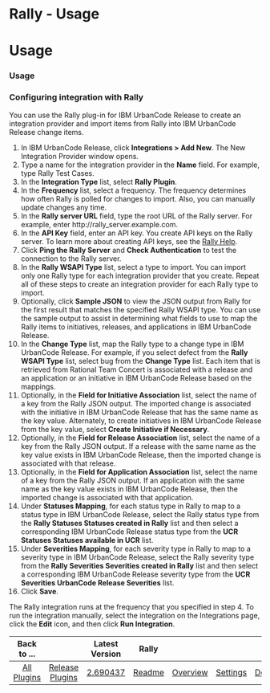 
Rally - Usage
=============

# Usage


### Usage




### Configuring integration with Rally

You can use the Rally plug-in for IBM UrbanCode Release to
create an integration provider and import items from Rally into IBM UrbanCode Release change items.

1. In IBM
UrbanCode Release, click **Integrations > Add New**. The New Integration Provider window opens.
2. Type a name for the
integration provider in the **Name** field. For example, type Rally Test Cases.
3. In the **Integration Type** list,
select **Rally Plugin**.
4. In the **Frequency** list, select a frequency. The frequency determines how often Rally is
polled for changes to import. Also, you can manually update changes any time.
5. In the **Rally server URL** field, type
the root URL of the Rally server. For example, enter http://rally\_server.example.com.
6. In the **API Key** field,
enter an API key. You create API keys on the Rally server. To learn more about creating API keys, see the [Rally
Help](https://help.rallydev.com/ "Rally Help").
7. Click **Ping the Rally Server** and **Check Authentication** to test
the connection to the Rally server.
8. In the **Rally WSAPI Type** list, select a type to import. You can import only
one Rally type for each integration provider that you create. Repeat all of these steps to create an integration
provider for each Rally type to import.
9. Optionally, click **Sample JSON** to view the JSON output from Rally for the
first result that matches the specified Rally WSAPI type. You can use the sample output to assist in determining what
fields to use to map the Rally items to initiatives, releases, and applications in IBM UrbanCode Release.
10. In the
**Change Type** list, map the Rally type to a change type in IBM UrbanCode Release. For example, if you select defect
from the **Rally WSAPI Type** list, select bug from the **Change Type** list. Each item that is retrieved from Rational
Team Concert is associated with a release and an application or an initiative in IBM UrbanCode Release based on the
mappings.
1. Optionally, in the **Field for Initiative Association** list, select the name of a key from the
Rally JSON output. The imported change is associated with the initiative in IBM UrbanCode Release that has the same name
as the key value. Alternately, to create initiatives in IBM UrbanCode Release from the key value, select **Create
Initiative if Necessary**.
2. Optionally, in the **Field for Release Association** list, select the name of a
key from the Rally JSON output. If a release with the same name as the key value exists in IBM UrbanCode Release, then
the imported change is associated with that release.
3. Optionally, in the **Field for Application Association**
list, select the name of a key from the Rally JSON output. If an application with the same name as the key value exists
in IBM UrbanCode Release, then the imported change is associated with that application.
11. Under **Statuses Mapping**,
for each status type in Rally to map to a status type in IBM UrbanCode Release, select the Rally status type from the
**Rally Statuses Statuses created in Rally** list and then select a corresponding IBM UrbanCode Release status type from
the
**UCR Statuses Statuses available in UCR** list.
12. Under **Severities Mapping**, for each severity type in Rally
to map to a severity type in IBM UrbanCode Release, select the Rally severity type from the **Rally Severities
Severities created in Rally** list and then select a corresponding IBM UrbanCode Release severity type from the **UCR
Severities UrbanCode Release Severities** list.
13. Click **Save**.

The Rally integration runs at the frequency that
you specified in step 4. To run the integration manually, select the integration on the Integrations page, click the
**Edit** icon, and then click **Run Integration**.


|Back to ...||Latest Version|Rally ||||
| :---: | :---: | :---: | :---: | :---: | :---: | :---: |
|[All Plugins](../../index.md)|[Release Plugins](../README.md)|[2.690437](https://raw.githubusercontent.com/UrbanCode/IBM-UCR-PLUGINS/main/files/Rally/ucr-plugin-rally-2.690437.zip)|[Readme](README.md)|[Overview](overview.md)|[Settings](settings.md)|[Downloads](downloads.md)|
